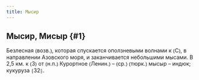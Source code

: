 ```yaml
---
title: Мысир
---
```

## Мысир, Мисыр {#1}

Безлесная ⦅возв.⦆, которая спускается оползневыми волнами к ⦅С⦆, в направлении Азовского моря, и заканчивается небольшими мысами. В 2,5 км. к ⦅З⦆ от ⦅н.п.⦆ Курортное ⦅Ленин.⦆ – ⦅ср.⦆ ⦅тюрк.⦆ мысыр – индюк; кукуруза ⦃З2⦄.
